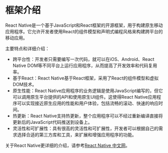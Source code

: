 # 框架介绍
React Native是一个基于JavaScript和React框架的开源框架，用于构建原生移动应用程序。它允许开发者使用React的组件模型和声明式编程风格来构建跨平台的移动应用。

主要特点和详细介绍：

- 跨平台性：开发者只需要编写一次代码，就可以在iOS、Android、React Native DOM等不同平台上运行应用程序，从而提高了开发效率和代码复用率。
- 基于React：React Native基于React框架，采用了React的组件模型和虚拟DOM技术。
- 原生性能：React Native应用程序的业务逻辑是使用JavaScript编写的，但它可以调用原生平台提供的API和使用原生UI组件。这使得React Native应用程序可以实现接近原生应用的性能和用户体验，包括流畅的滚动、快速的响应时间。
- 热更新：React Native支持热更新，整个应用程序可以不经过重新编译直接将更新后的JavaScript代码推送到设备上。
- 灵活性和可扩展性：具有很高的灵活性和可扩展性，开发者可以根据自己的需求选择合适的第三方库和工具，来扩展和增强应用程序的功能。

关于React Native更详细的介绍，请参考[React Native 中文网](https://reactnative.cn/)。